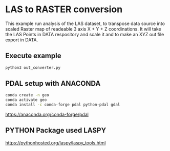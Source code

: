 # LAS to RASTER conversion

This example run analysis of the LAS dataset, to transpose data source into scaled Raster map of readeable 3 axis X + Y + Z coordinations.
It will take the LAS Points in DATA respository and scale it and to make an XYZ out file export in DATA.

## Execute example

```bash
python3 out_converter.py
```

## PDAL setup with ANACONDA

```bash
conda create -n geo
conda activate geo
conda install -c conda-forge pdal python-pdal gdal
```

https://anaconda.org/conda-forge/pdal

## PYTHON Package used LASPY
https://pythonhosted.org/laspy/laspy_tools.html
